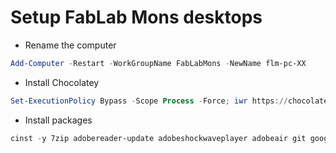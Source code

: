 # Setup FabLab Mons desktops

* Rename the computer
```PowerShell
Add-Computer -Restart -WorkGroupName FabLabMons -NewName flm-pc-XX
```
* Install Chocolatey
```PowerShell
Set-ExecutionPolicy Bypass -Scope Process -Force; iwr https://chocolatey.org/install.ps1 -UseBasicParsing | iex
```
* Install packages
```PowerShell
cinst -y 7zip adobereader-update adobeshockwaveplayer adobeair git googlechrome vscode vscode-powershell vscode-icons vscode-editorconfig
```

